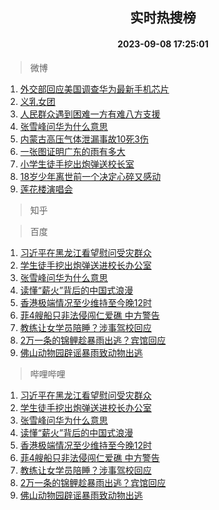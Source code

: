<div align="center"><h2>实时热搜榜</h2><h4>2023-09-08 17:25:01</h4></div>

> 微博  

1. [外交部回应美国调查华为最新手机芯片](https://s.weibo.com/weibo?q=%23%E5%A4%96%E4%BA%A4%E9%83%A8%E5%9B%9E%E5%BA%94%E7%BE%8E%E5%9B%BD%E8%B0%83%E6%9F%A5%E5%8D%8E%E4%B8%BA%E6%9C%80%E6%96%B0%E6%89%8B%E6%9C%BA%E8%8A%AF%E7%89%87%23&t=31&band_rank=1&Refer=top)<br />
2. [义乳女团](https://s.weibo.com/weibo?q=%E4%B9%89%E4%B9%B3%E5%A5%B3%E5%9B%A2&t=31&band_rank=2&Refer=top)<br />
3. [人民群众遇到困难一方有难八方支援](https://s.weibo.com/weibo?q=%23%E4%BA%BA%E6%B0%91%E7%BE%A4%E4%BC%97%E9%81%87%E5%88%B0%E5%9B%B0%E9%9A%BE%E4%B8%80%E6%96%B9%E6%9C%89%E9%9A%BE%E5%85%AB%E6%96%B9%E6%94%AF%E6%8F%B4%23&t=31&band_rank=3&Refer=top)<br />
4. [张雪峰问华为什么意思](https://s.weibo.com/weibo?q=%23%E5%BC%A0%E9%9B%AA%E5%B3%B0%E9%97%AE%E5%8D%8E%E4%B8%BA%E4%BB%80%E4%B9%88%E6%84%8F%E6%80%9D%23&t=31&band_rank=4&Refer=top)<br />
5. [内蒙古高压气体泄漏事故10死3伤](https://s.weibo.com/weibo?q=%23%E5%86%85%E8%92%99%E5%8F%A4%E9%AB%98%E5%8E%8B%E6%B0%94%E4%BD%93%E6%B3%84%E6%BC%8F%E4%BA%8B%E6%95%8510%E6%AD%BB3%E4%BC%A4%23&t=31&band_rank=5&Refer=top)<br />
6. [一张图证明广东的雨有多大](https://s.weibo.com/weibo?q=%E4%B8%80%E5%BC%A0%E5%9B%BE%E8%AF%81%E6%98%8E%E5%B9%BF%E4%B8%9C%E7%9A%84%E9%9B%A8%E6%9C%89%E5%A4%9A%E5%A4%A7&t=31&band_rank=6&Refer=top)<br />
7. [小学生徒手挖出炮弹送校长室](https://s.weibo.com/weibo?q=%23%E5%B0%8F%E5%AD%A6%E7%94%9F%E5%BE%92%E6%89%8B%E6%8C%96%E5%87%BA%E7%82%AE%E5%BC%B9%E9%80%81%E6%A0%A1%E9%95%BF%E5%AE%A4%23&t=31&band_rank=7&Refer=top)<br />
8. [18岁少年离世前一个决定心碎又感动](https://s.weibo.com/weibo?q=%2318%E5%B2%81%E5%B0%91%E5%B9%B4%E7%A6%BB%E4%B8%96%E5%89%8D%E4%B8%80%E4%B8%AA%E5%86%B3%E5%AE%9A%E5%BF%83%E7%A2%8E%E5%8F%88%E6%84%9F%E5%8A%A8%23&t=31&band_rank=8&Refer=top)<br />
9. [莲花楼演唱会](https://s.weibo.com/weibo?q=%E8%8E%B2%E8%8A%B1%E6%A5%BC%E6%BC%94%E5%94%B1%E4%BC%9A&t=31&band_rank=9&Refer=top)<br />

> 知乎  


> 百度  

1. [习近平在黑龙江看望慰问受灾群众](https://www.baidu.com/s?wd=%E4%B9%A0%E8%BF%91%E5%B9%B3%E5%9C%A8%E9%BB%91%E9%BE%99%E6%B1%9F%E7%9C%8B%E6%9C%9B%E6%85%B0%E9%97%AE%E5%8F%97%E7%81%BE%E7%BE%A4%E4%BC%97&sa=fyb_news&rsv_dl=fyb_news)<br />
2. [学生徒手挖出炮弹送进校长办公室](https://www.baidu.com/s?wd=%E5%AD%A6%E7%94%9F%E5%BE%92%E6%89%8B%E6%8C%96%E5%87%BA%E7%82%AE%E5%BC%B9%E9%80%81%E8%BF%9B%E6%A0%A1%E9%95%BF%E5%8A%9E%E5%85%AC%E5%AE%A4&sa=fyb_news&rsv_dl=fyb_news)<br />
3. [张雪峰问华为什么意思](https://www.baidu.com/s?wd=%E5%BC%A0%E9%9B%AA%E5%B3%B0%E9%97%AE%E5%8D%8E%E4%B8%BA%E4%BB%80%E4%B9%88%E6%84%8F%E6%80%9D&sa=fyb_news&rsv_dl=fyb_news)<br />
4. [读懂“薪火”背后的中国式浪漫](https://www.baidu.com/s?wd=%E8%AF%BB%E6%87%82%E2%80%9C%E8%96%AA%E7%81%AB%E2%80%9D%E8%83%8C%E5%90%8E%E7%9A%84%E4%B8%AD%E5%9B%BD%E5%BC%8F%E6%B5%AA%E6%BC%AB&sa=fyb_news&rsv_dl=fyb_news)<br />
5. [香港极端情况至少维持至今晚12时](https://www.baidu.com/s?wd=%E9%A6%99%E6%B8%AF%E6%9E%81%E7%AB%AF%E6%83%85%E5%86%B5%E8%87%B3%E5%B0%91%E7%BB%B4%E6%8C%81%E8%87%B3%E4%BB%8A%E6%99%9A12%E6%97%B6&sa=fyb_news&rsv_dl=fyb_news)<br />
6. [菲4艘船只非法侵闯仁爱礁 中方警告](https://www.baidu.com/s?wd=%E8%8F%B24%E8%89%98%E8%88%B9%E5%8F%AA%E9%9D%9E%E6%B3%95%E4%BE%B5%E9%97%AF%E4%BB%81%E7%88%B1%E7%A4%81+%E4%B8%AD%E6%96%B9%E8%AD%A6%E5%91%8A&sa=fyb_news&rsv_dl=fyb_news)<br />
7. [教练让女学员陪睡？涉事驾校回应](https://www.baidu.com/s?wd=%E6%95%99%E7%BB%83%E8%AE%A9%E5%A5%B3%E5%AD%A6%E5%91%98%E9%99%AA%E7%9D%A1%EF%BC%9F%E6%B6%89%E4%BA%8B%E9%A9%BE%E6%A0%A1%E5%9B%9E%E5%BA%94&sa=fyb_news&rsv_dl=fyb_news)<br />
8. [2万一条的锦鲤趁暴雨出逃？宾馆回应](https://www.baidu.com/s?wd=2%E4%B8%87%E4%B8%80%E6%9D%A1%E7%9A%84%E9%94%A6%E9%B2%A4%E8%B6%81%E6%9A%B4%E9%9B%A8%E5%87%BA%E9%80%83%EF%BC%9F%E5%AE%BE%E9%A6%86%E5%9B%9E%E5%BA%94&sa=fyb_news&rsv_dl=fyb_news)<br />
9. [佛山动物园辟谣暴雨致动物出逃](https://www.baidu.com/s?wd=%E4%BD%9B%E5%B1%B1%E5%8A%A8%E7%89%A9%E5%9B%AD%E8%BE%9F%E8%B0%A3%E6%9A%B4%E9%9B%A8%E8%87%B4%E5%8A%A8%E7%89%A9%E5%87%BA%E9%80%83&sa=fyb_news&rsv_dl=fyb_news)<br />

> 哔哩哔哩  

1. [习近平在黑龙江看望慰问受灾群众](https://www.baidu.com/s?wd=%E4%B9%A0%E8%BF%91%E5%B9%B3%E5%9C%A8%E9%BB%91%E9%BE%99%E6%B1%9F%E7%9C%8B%E6%9C%9B%E6%85%B0%E9%97%AE%E5%8F%97%E7%81%BE%E7%BE%A4%E4%BC%97&sa=fyb_news&rsv_dl=fyb_news)<br />
2. [学生徒手挖出炮弹送进校长办公室](https://www.baidu.com/s?wd=%E5%AD%A6%E7%94%9F%E5%BE%92%E6%89%8B%E6%8C%96%E5%87%BA%E7%82%AE%E5%BC%B9%E9%80%81%E8%BF%9B%E6%A0%A1%E9%95%BF%E5%8A%9E%E5%85%AC%E5%AE%A4&sa=fyb_news&rsv_dl=fyb_news)<br />
3. [张雪峰问华为什么意思](https://www.baidu.com/s?wd=%E5%BC%A0%E9%9B%AA%E5%B3%B0%E9%97%AE%E5%8D%8E%E4%B8%BA%E4%BB%80%E4%B9%88%E6%84%8F%E6%80%9D&sa=fyb_news&rsv_dl=fyb_news)<br />
4. [读懂“薪火”背后的中国式浪漫](https://www.baidu.com/s?wd=%E8%AF%BB%E6%87%82%E2%80%9C%E8%96%AA%E7%81%AB%E2%80%9D%E8%83%8C%E5%90%8E%E7%9A%84%E4%B8%AD%E5%9B%BD%E5%BC%8F%E6%B5%AA%E6%BC%AB&sa=fyb_news&rsv_dl=fyb_news)<br />
5. [香港极端情况至少维持至今晚12时](https://www.baidu.com/s?wd=%E9%A6%99%E6%B8%AF%E6%9E%81%E7%AB%AF%E6%83%85%E5%86%B5%E8%87%B3%E5%B0%91%E7%BB%B4%E6%8C%81%E8%87%B3%E4%BB%8A%E6%99%9A12%E6%97%B6&sa=fyb_news&rsv_dl=fyb_news)<br />
6. [菲4艘船只非法侵闯仁爱礁 中方警告](https://www.baidu.com/s?wd=%E8%8F%B24%E8%89%98%E8%88%B9%E5%8F%AA%E9%9D%9E%E6%B3%95%E4%BE%B5%E9%97%AF%E4%BB%81%E7%88%B1%E7%A4%81+%E4%B8%AD%E6%96%B9%E8%AD%A6%E5%91%8A&sa=fyb_news&rsv_dl=fyb_news)<br />
7. [教练让女学员陪睡？涉事驾校回应](https://www.baidu.com/s?wd=%E6%95%99%E7%BB%83%E8%AE%A9%E5%A5%B3%E5%AD%A6%E5%91%98%E9%99%AA%E7%9D%A1%EF%BC%9F%E6%B6%89%E4%BA%8B%E9%A9%BE%E6%A0%A1%E5%9B%9E%E5%BA%94&sa=fyb_news&rsv_dl=fyb_news)<br />
8. [2万一条的锦鲤趁暴雨出逃？宾馆回应](https://www.baidu.com/s?wd=2%E4%B8%87%E4%B8%80%E6%9D%A1%E7%9A%84%E9%94%A6%E9%B2%A4%E8%B6%81%E6%9A%B4%E9%9B%A8%E5%87%BA%E9%80%83%EF%BC%9F%E5%AE%BE%E9%A6%86%E5%9B%9E%E5%BA%94&sa=fyb_news&rsv_dl=fyb_news)<br />
9. [佛山动物园辟谣暴雨致动物出逃](https://www.baidu.com/s?wd=%E4%BD%9B%E5%B1%B1%E5%8A%A8%E7%89%A9%E5%9B%AD%E8%BE%9F%E8%B0%A3%E6%9A%B4%E9%9B%A8%E8%87%B4%E5%8A%A8%E7%89%A9%E5%87%BA%E9%80%83&sa=fyb_news&rsv_dl=fyb_news)<br />
